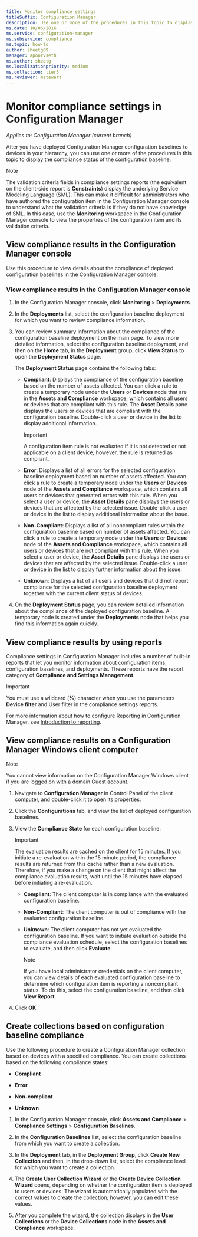 ```yaml
---
title: Monitor compliance settings
titleSuffix: Configuration Manager
description: Use one or more of the procedures in this topic to display the compliance status of the configuration baseline.
ms.date: 10/06/2016
ms.service: configuration-manager
ms.subservice: compliance
ms.topic: how-to
author: sheetg09
manager: apoorvseth
ms.author: sheetg
ms.localizationpriority: medium
ms.collection: tier3
ms.reviewer: mstewart
---
```

# Monitor compliance settings in Configuration Manager

*Applies to: Configuration Manager (current branch)*

After you have deployed Configuration Manager configuration baselines to devices in your hierarchy, you can use one or more of the procedures in this topic to display the compliance status of the configuration baseline:

> [!NOTE]
>  The validation criteria fields in compliance settings reports (the equivalent on the client-side report is **Constraints**) display the underlying Service Modeling Language (SML). This can make it difficult for administrators who have authored the configuration item in the Configuration Manager console to understand what the validation criteria is if they do not have knowledge of SML. In this case, use the **Monitoring** workspace in the Configuration Manager console to view the properties of the configuration item and its validation criteria.

##  View compliance results in the Configuration Manager console
 Use this procedure to view details about the compliance of deployed configuration baselines in the Configuration Manager console.

### View compliance results in the Configuration Manager console

1.  In the Configuration Manager console, click **Monitoring** > **Deployments**.

3.  In the **Deployments** list, select the configuration baseline deployment for which you want to review compliance information.

4.  You can review summary information about the compliance of the configuration baseline deployment on the main page. To view more detailed information, select the configuration baseline deployment, and then on the **Home** tab, in the **Deployment** group, click **View Status** to open the **Deployment Status** page.

     The **Deployment Status** page contains the following tabs:

    -   **Compliant**: Displays the compliance of the configuration baseline based on the number of assets affected. You can click a rule to create a temporary node under the **Users** or **Devices** node that are in the **Assets and Compliance** workspace, which contains all users or devices that are compliant with this rule. The **Asset Details** pane displays the users or devices that are compliant with the configuration baseline. Double-click a user or device in the list to display additional information.

        > [!IMPORTANT]
        >  A configuration item rule is not evaluated if it is not detected or not applicable on a client device; however, the rule is returned as compliant.

    -   **Error**: Displays a list of all errors for the selected configuration baseline deployment based on number of assets affected. You can click a rule to create a temporary node under the **Users** or **Devices** node of the **Assets and Compliance** workspace, which contains all users or devices that generated errors with this rule. When you select a user or device, the **Asset Details** pane displays the users or devices that are affected by the selected issue. Double-click a user or device in the list to display additional information about the issue.

    -   **Non-Compliant**: Displays a list of all noncompliant rules within the configuration baseline based on number of assets affected. You can click a rule to create a temporary node under the **Users** or **Devices** node of the **Assets and Compliance** workspace, which contains all users or devices that are not compliant with this rule. When you select a user or device, the **Asset Details** pane displays the users or devices that are affected by the selected issue. Double-click a user or device in the list to display further information about the issue.

    -   **Unknown**: Displays a list of all users and devices that did not report compliance for the selected configuration baseline deployment together with the current client status of devices.

5.  On the **Deployment Status** page, you can review detailed information about the compliance of the deployed configuration baseline. A temporary node is created under the **Deployments** node that helps you find this information again quickly.

##  View compliance results by using reports
 Compliance settings in Configuration Manager includes a number of built-in reports that let you monitor information about configuration items, configuration baselines, and deployments. These reports have the report category of **Compliance and Settings Management**.

> [!IMPORTANT]
>  You must use a wildcard (**%**) character when you use the parameters **Device filter** and User filter in the compliance settings reports.

 For more information about how to configure Reporting in Configuration Manager, see [Introduction to reporting](../../core/servers/manage/introduction-to-reporting.md).

##  View compliance results on a Configuration Manager Windows client computer

> [!NOTE]
>  You cannot view information on the Configuration Manager Windows client if you are logged on with a domain Guest account.

1.  Navigate to **Configuration Manager** in Control Panel of the client computer, and double-click it to open its properties.

2.  Click the **Configurations** tab, and view the list of deployed configuration baselines.

3.  View the **Compliance State** for each configuration baseline:

    > [!IMPORTANT]
    >  The evaluation results are cached on the client for 15 minutes. If you initiate a re-evaluation within the 15 minute period, the compliance results are returned from this cache rather than a new evaluation. Therefore, if you make a change on the client that might affect the compliance evaluation results, wait until the 15 minutes have elapsed before initiating a re-evaluation.

    -   **Compliant**: The client computer is in compliance with the evaluated configuration baseline.

    -   **Non-Compliant**: The client computer is out of compliance with the evaluated configuration baseline.

    -   **Unknown**: The client computer has not yet evaluated the configuration baseline. If you want to initiate evaluation outside the compliance evaluation schedule, select the configuration baselines to evaluate, and then click **Evaluate**.

        > [!NOTE]
        >  If you have local administrator credentials on the client computer, you can view details of each evaluated configuration baseline to determine which configuration item is reporting a noncompliant status. To do this, select the configuration baseline, and then click **View Report**.

4.  Click **OK**.

##  Create collections based on configuration baseline compliance
 Use the following procedure to create a Configuration Manager collection based on devices with a specified compliance. You can create collections based on the following compliance states:

-   **Compliant**

-   **Error**

-   **Non-compliant**

-   **Unknown**

1.  In the Configuration Manager console, click **Assets and Compliance** > **Compliance Settings** > **Configuration Baselines**.

3.  In the **Configuration Baselines** list, select the configuration baseline from which you want to create a collection.

4.  In the **Deployment** tab, in the **Deployment Group**, click **Create New Collection** and then, in the drop-down list, select the compliance level for which you want to create a collection.

5.  The **Create User Collection Wizard** or the **Create Device Collection Wizard** opens, depending on whether the configuration item is deployed to users or devices. The wizard is automatically populated with the correct values to create the collection; however, you can edit these values.

6.  After you complete the wizard, the collection displays in the **User Collections** or the **Device Collections** node in the **Assets and Compliance** workspace.
